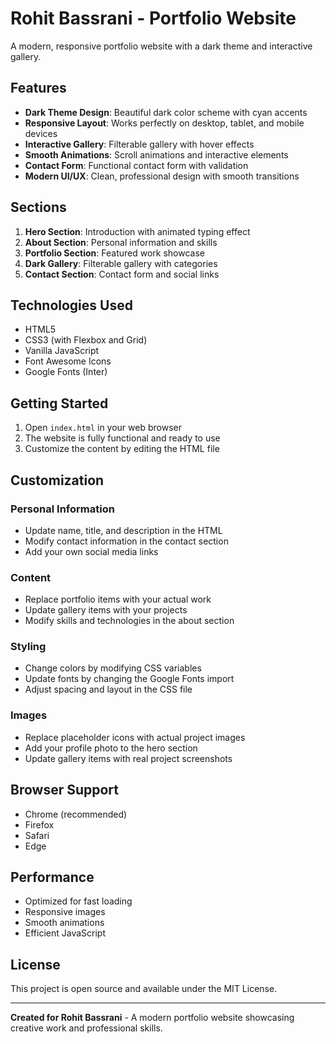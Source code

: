 # Rohit Bassrani - Portfolio Website

A modern, responsive portfolio website with a dark theme and interactive gallery.

## Features

- **Dark Theme Design**: Beautiful dark color scheme with cyan accents
- **Responsive Layout**: Works perfectly on desktop, tablet, and mobile devices
- **Interactive Gallery**: Filterable gallery with hover effects
- **Smooth Animations**: Scroll animations and interactive elements
- **Contact Form**: Functional contact form with validation
- **Modern UI/UX**: Clean, professional design with smooth transitions

## Sections

1. **Hero Section**: Introduction with animated typing effect
2. **About Section**: Personal information and skills
3. **Portfolio Section**: Featured work showcase
4. **Dark Gallery**: Filterable gallery with categories
5. **Contact Section**: Contact form and social links

## Technologies Used

- HTML5
- CSS3 (with Flexbox and Grid)
- Vanilla JavaScript
- Font Awesome Icons
- Google Fonts (Inter)

## Getting Started

1. Open `index.html` in your web browser
2. The website is fully functional and ready to use
3. Customize the content by editing the HTML file

## Customization

### Personal Information
- Update name, title, and description in the HTML
- Modify contact information in the contact section
- Add your own social media links

### Content
- Replace portfolio items with your actual work
- Update gallery items with your projects
- Modify skills and technologies in the about section

### Styling
- Change colors by modifying CSS variables
- Update fonts by changing the Google Fonts import
- Adjust spacing and layout in the CSS file

### Images
- Replace placeholder icons with actual project images
- Add your profile photo to the hero section
- Update gallery items with real project screenshots

## Browser Support

- Chrome (recommended)
- Firefox
- Safari
- Edge

## Performance

- Optimized for fast loading
- Responsive images
- Smooth animations
- Efficient JavaScript

## License

This project is open source and available under the MIT License.

---

**Created for Rohit Bassrani** - A modern portfolio website showcasing creative work and professional skills.
